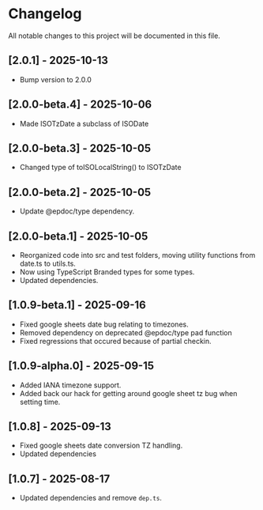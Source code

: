 # Changelog

All notable changes to this project will be documented in this file.

## [2.0.1] - 2025-10-13

- Bump version to 2.0.0

## [2.0.0-beta.4] - 2025-10-06

- Made ISOTzDate a subclass of ISODate

## [2.0.0-beta.3] - 2025-10-05

- Changed type of toISOLocalString() to ISOTzDate

## [2.0.0-beta.2] - 2025-10-05

- Update @epdoc/type dependency.

## [2.0.0-beta.1] - 2025-10-05

- Reorganized code into src and test folders, moving utility functions from date.ts to utils.ts.
- Now using TypeScript Branded types for some types.
- Updated dependencies.

## [1.0.9-beta.1] - 2025-09-16

- Fixed google sheets date bug relating to timezones.
- Removed dependency on deprecated @epdoc/type pad function
- Fixed regressions that occured because of partial checkin.

## [1.0.9-alpha.0] - 2025-09-15

- Added IANA timezone support.
- Added back our hack for getting around google sheet tz bug when setting time.

## [1.0.8] - 2025-09-13

- Fixed google sheets date conversion TZ handling.
- Updated dependencies

## [1.0.7] - 2025-08-17

- Updated dependencies and remove `dep.ts`.
